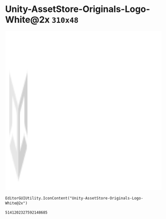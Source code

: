 # Unity-AssetStore-Originals-Logo-White@2x `310x48`
<img src="/img/Unity-AssetStore-Originals-Logo-White@2x.png" width=512 height=512>

``` CSharp
EditorGUIUtility.IconContent("Unity-AssetStore-Originals-Logo-White@2x")
```
```
5141202327592148685
```

